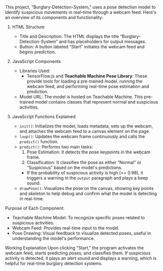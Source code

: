 This project, "Burglary-Detection-System," uses a pose detection model to identify suspicious movements in real-time through a webcam feed. Here's an overview of its components and functionality:

1. HTML Structure
   - Title and Description: The HTML displays the title “Burglary-Detection-System” and has placeholders for output messages.
   - Button: A button labeled “Start” initiates the webcam feed and begins prediction.

2. JavaScript Components
   - Libraries Used:
     - TensorFlow.js and **Teachable Machine Pose Library**: These provide tools for loading a pre-trained model, running the webcam feed, and performing real-time pose estimation and prediction.
   - Model URL: The model is hosted on Teachable Machine. This pre-trained model contains classes that represent normal and suspicious activities.

3. JavaScript Functions Explained
   - `init()`: Initializes the model, loads metadata, sets up the webcam, and attaches the webcam feed to a canvas element on the page.
   - `loop()`: Updates the webcam frame continuously and calls the `predict()` function.
   - `predict()`: Performs two main tasks:
     1. Pose Estimation: It detects the pose keypoints in the webcam frame.
     2. Classification: It classifies the pose as either “Normal” or “Suspicious” based on the model's predictions.
     - If the probability of suspicious activity is high (>= 0.98), it triggers a warning in the `output` paragraph and plays a beep sound.
   - `drawPose()`: Visualizes the pose on the canvas, showing key points and skeleton to help debug and confirm what the model is detecting in real-time.

Purpose of Each Component:
   - Teachable Machine Model: To recognize specific poses related to suspicious activities.
   - Webcam Feed: Provides real-time input to the model.
   - Pose Drawing: Visual feedback to visualize detected poses, useful in understanding the model's performance.

Working Explanation
Upon clicking "Start," the program activates the webcam feed, starts predicting poses, and classifies them. If suspicious activity is detected, it plays an alert sound and displays a warning, which is helpful for real-time burglary detection systems.
